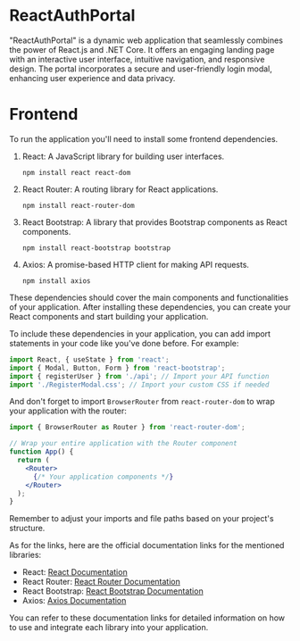# ReactAuthPortal
"ReactAuthPortal" is a dynamic web application that seamlessly combines the power of React.js and .NET Core. It offers an engaging landing page with an interactive user interface, intuitive navigation, and responsive design. The portal incorporates a secure and user-friendly login modal, enhancing user experience and data privacy. 
# Frontend
To run the application you'll need to install some frontend dependencies.

1. React: A JavaScript library for building user interfaces.
   ```
   npm install react react-dom
   ```

2. React Router: A routing library for React applications.
   ```
   npm install react-router-dom
   ```

3. React Bootstrap: A library that provides Bootstrap components as React components.
   ```
   npm install react-bootstrap bootstrap
   ```

4. Axios: A promise-based HTTP client for making API requests.
   ```
   npm install axios
   ```

These dependencies should cover the main components and functionalities of your application. After installing these dependencies, you can create your React components and start building your application.

To include these dependencies in your application, you can add import statements in your code like you've done before. For example:

```jsx
import React, { useState } from 'react';
import { Modal, Button, Form } from 'react-bootstrap';
import { registerUser } from './api'; // Import your API function
import './RegisterModal.css'; // Import your custom CSS if needed
```

And don't forget to import `BrowserRouter` from `react-router-dom` to wrap your application with the router:

```jsx
import { BrowserRouter as Router } from 'react-router-dom';

// Wrap your entire application with the Router component
function App() {
  return (
    <Router>
      {/* Your application components */}
    </Router>
  );
}
```

Remember to adjust your imports and file paths based on your project's structure.

As for the links, here are the official documentation links for the mentioned libraries:

- React: [React Documentation](https://reactjs.org/docs/getting-started.html)
- React Router: [React Router Documentation](https://reactrouter.com/web/guides/quick-start)
- React Bootstrap: [React Bootstrap Documentation](https://react-bootstrap.github.io/getting-started/introduction/)
- Axios: [Axios Documentation](https://axios-http.com/docs/intro)

You can refer to these documentation links for detailed information on how to use and integrate each library into your application.
